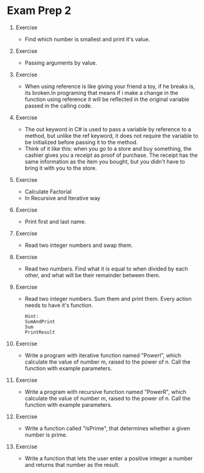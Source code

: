 # Exam Prep 2

1. Exercise
   - Find which number is smallest and print it's value.

2. Exercise
   - Passing arguments by value.

3. Exercise
   - When using reference is like giving your friend a toy, if he breaks is, its broken.In programing that means if i make a change in the function using reference it will be          reflected in the original variable passed in the calling code.

4. Exercise
   - The out keyword in C# is used to pass a variable by reference to a method, but unlike the ref keyword, it does not require the variable to be initialized before passing it to      the method.
   - Think of it like this: when you go to a store and buy something, the cashier gives you a receipt as proof of purchase. The receipt has the same information as the item you        bought, but you didn't have to bring it with you to the store.

5. Exercise
   -  Calculate Factorial
   -  In Recursive and Iterative way

6. Exercise
   - Print first and last name.

7. Exercise
   - Read two integer numbers and swap them.

8. Exercise
   - Read two numbers. Find what it is equal to when divided by each other, and what will be their remainder between them.

9. Exercise
   - Read two integer numbers. Sum them and print them. Every action needs to have it's function.

         Hint:
         SumAndPrint
         Sum
         PrintResult

10. Exercise
    - Write a program with iterative function named "PowerI", which calculate the value of number m, raised to the power of n. Call the function with example parameters.

11. Exercise
    - Write a program with recursive function named "PowerR", which calculate the value of number m, raised to the power of n. Call the function with example parameters.

12. Exercise
    - Write a function called "IsPrime", that determines whether a given number is prime.

13. Exercise
    - Write a function that lets the user enter a positive integer a number and returns that number as the result.
